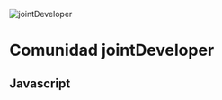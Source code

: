 ![jointDeveloper](https://raw.githubusercontent.com/jointDeveloper/Aprendizaje-Web/gh-pages/IMG/robot-logo.png)

# Comunidad jointDeveloper

## Javascript
